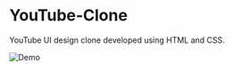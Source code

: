 # YouTube-Clone
YouTube UI design clone developed using HTML and CSS.

![Demo](https://user-images.githubusercontent.com/95917569/221781300-13faabe7-9ffe-47de-afa8-524768000c4f.png)

